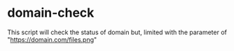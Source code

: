 # domain-check

This script will check the status of domain but, limited with the parameter of "https://domain.com/files.png"
